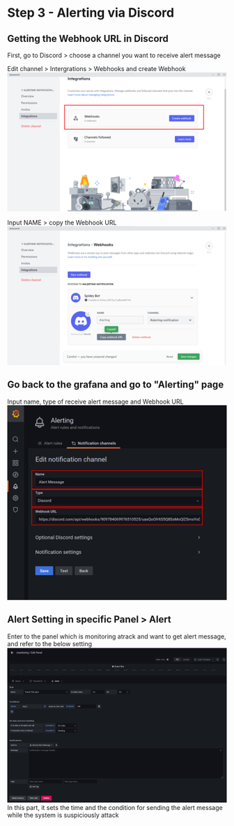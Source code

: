 # Step 3 - Alerting via Discord
## Getting the Webhook URL in Discord
First, go to Discord > choose a channel you want to receive alert message

Edit channel > Intergrations > Webhooks and create Webhook
![Image](./assets/Webhook.png)

Input NAME > copy the Webhook URL
![Image](./assets/WebhooksDone.png)


## Go back to the grafana and go to "Alerting" page

Input name, type of receive alert message and Webhook URL
![Image](./assets/alertSetting.png)

## Alert Setting in specific Panel > Alert
Enter to the panel which is monitoring atrack and want to get alert message, and refer to the below setting
![Image](./assets/PanelAlertSetting.png)
In this part, it sets the time and the condition for sending the alert message while the system is suspiciously attack